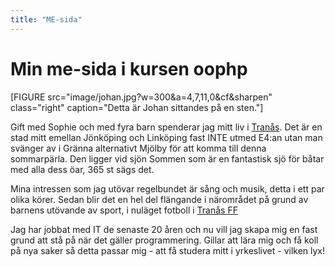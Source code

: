 ```yaml
---
title: "ME-sida"
---
```

Min me-sida i kursen oophp
=========================


[FIGURE src="image/johan.jpg?w=300&a=4,7,11,0&cf&sharpen" class="right" caption="Detta är Johan sittandes på en sten."]

Gift med Sophie och med fyra barn spenderar jag mitt liv i [Tranås](https://tranas.se). Det är en stad mitt emellan Jönköping och Linköping fast INTE utmed E4:an utan man svänger av i Gränna alternativt Mjölby för att komma till denna sommarpärla. Den ligger vid sjön Sommen som är en fantastisk sjö för båtar med alla dess öar, 365 st sägs det.

Mina intressen som jag utövar regelbundet är sång och musik, detta i ett par olika körer. Sedan blir det en hel del flängande i närområdet på grund av barnens utövande av sport, i nuläget fotboll i [Tranås FF](https://tranasff.se)  

Jag har jobbat med IT de senaste 20 åren och nu vill jag skapa mig en fast grund att stå på när det gäller programmering. Gillar att lära mig och få koll på nya saker så detta passar mig - att få studera mitt i yrkeslivet - vilken lyx!
